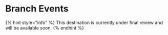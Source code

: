 # Branch Events

{% hint style="info" %}
This destination is currently under final review and will be available soon.
{% endhint %}
